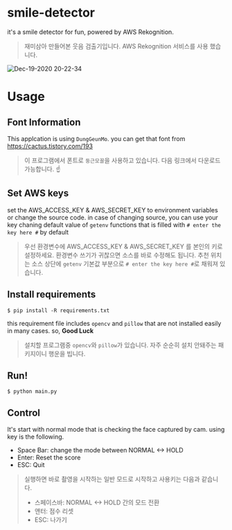 # smile-detector
it's a smile detector for fun, powered by AWS Rekognition. 

> 재미삼아 만들어본 웃음 검출기입니다. AWS Rekognition 서비스를 사용 했습니다.

![Dec-19-2020 20-22-34](https://user-images.githubusercontent.com/3307964/102688150-05edbb80-4238-11eb-805b-89a106e11421.gif)


# Usage
## Font Information
This applcation is using `DungGeunMo`. you can get that font from https://cactus.tistory.com/193
> 이 프로그램에서 폰트로 `둥근모꼴`을 사용하고 있습니다. 다음 링크에서 다운로드 가능합니다. :point_up:

## Set AWS keys
set the AWS_ACCESS_KEY & AWS_SECRET_KEY to environment variables or change the source code. in case of changing source, you can use your key chaning default value of `getenv` functions that is filled with `# enter the key here #` by default

> 우선 환경변수에 AWS_ACCESS_KEY & AWS_SECRET_KEY 를 본인의 키로 설정하세요. 환경변수 쓰기가 귀찮으면 소스를 바로 수정해도 됩니다. 추천 위치는 소스 상단에 `getenv` 기본값 부분으로 `# enter the key here #`로 채워져 있습니다.

## Install requirements
```
$ pip install -R requirements.txt
```
this requirement file includes `opencv` and `pillow` that are not installed easily in many cases. so, **Good Luck**

> 설치할 프로그램중 `opencv`와 `pillow`가 있습니다. 자주 순순히 설치 안돼주는 패키지이니 행운을 빕니다.

## Run!
```
$ python main.py
```

## Control
It's start with normal mode that is checking the face captured by cam. using key is the following.

* Space Bar: change the mode between NORMAL <-> HOLD
* Enter: Reset the score
* ESC: Quit


> 실행하면 바로 촬영을 시작하는 일반 모드로 시작하고 사용키는 다음과 같습니다.
> * 스페이스바: NORMAL <-> HOLD 간의 모드 전환
> * 앤터: 점수 리셋
> * ESC: 나가기
